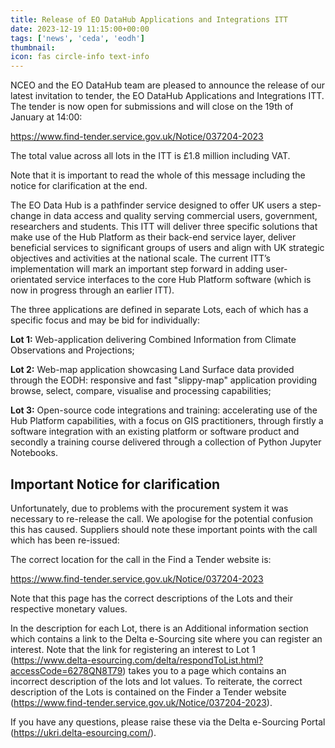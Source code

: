 ```yaml
---
title: Release of EO DataHub Applications and Integrations ITT
date: 2023-12-19 11:15:00+00:00
tags: ['news', 'ceda', 'eodh']
thumbnail: 
icon: fas circle-info text-info
---
```


NCEO and the EO DataHub team are pleased to announce the release of our latest invitation to tender, the EO DataHub Applications and Integrations ITT. The tender is now open for submissions and will close on the 19th of January at 14:00: 

https://www.find-tender.service.gov.uk/Notice/037204-2023 

The total value across all lots in the ITT is £1.8 million including VAT.  

Note that it is important to read the whole of this message including the notice for clarification at the end. 

The EO Data Hub is a pathfinder service designed to offer UK users a step-change in data access and quality serving commercial users, government, researchers and students. This ITT will deliver three specific solutions that make use of the Hub Platform as their back-end service layer, deliver beneficial services to significant groups of users and align with UK strategic objectives and activities at the national scale.  The current ITT’s implementation will mark an important step forward in adding user-orientated service interfaces to the core Hub Platform software (which is now in progress through an earlier ITT). 

The three applications are defined in separate Lots, each of which has a specific focus and may be bid for individually:    

**Lot 1:** Web-application delivering Combined Information from Climate Observations and Projections;  

**Lot 2:** Web-map application showcasing Land Surface data provided through the EODH: responsive and fast "slippy-map" application providing browse, select, compare, visualise and processing capabilities;    

**Lot 3:** Open-source code integrations and training: accelerating use of the Hub Platform capabilities, with a focus on GIS practitioners, through firstly a software integration with an existing platform or software product and secondly a training course delivered through a collection of Python Jupyter Notebooks. 

## Important Notice for clarification 

Unfortunately, due to problems with the procurement system it was necessary to re-release the call. We apologise for the potential confusion this has caused. Suppliers should note these important points with the call which has been re-issued: 

The correct location for the call in the Find a Tender website is:  
 
https://www.find-tender.service.gov.uk/Notice/037204-2023  
 
Note that this page has the correct descriptions of the Lots and their respective monetary values. 

In the description for each Lot, there is an Additional information section which contains a link to the Delta e-Sourcing site where you can register an interest. Note that the link for registering an interest to Lot 1 (https://www.delta-esourcing.com/delta/respondToList.html?accessCode=6278QN8T79) takes you to a page which contains an incorrect description of the lots and lot values. To reiterate, the correct description of the Lots is contained on the Finder a Tender website (https://www.find-tender.service.gov.uk/Notice/037204-2023). 

If you have any questions, please raise these via the Delta e-Sourcing Portal (https://ukri.delta-esourcing.com/).